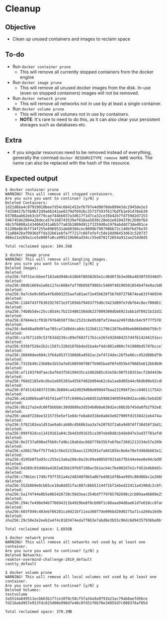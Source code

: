 # Cleanup

## Objective

* Clean up unused containers and images to reclaim space

## To-do

* Run `docker container prune`
   * This will remove all currently stopped containers from the docker engine
* Run `docker image prune`
   * This will remove all unused docker images from the disk. In-use (even on stopped containers) images will not be removed.
* Run `docker network prune`
   * This will remove all networks not in use by at least a single container.
* Run `docker volume prune`
   * This will remove all volumes not in use by containers.
   * **NOTE**: It's rare to need to do this, as it can also clear your persistent storages such as databases etc.

## Extra

* If you singular resources need to be removed instead of everything, generally the commad `docker RESOURCETYPE remove NAME` works. The name can also be replaced with the hash of the resource.

## Expected output

```
$ docker container prune
WARNING! This will remove all stopped containers.
Are you sure you want to continue? [y/N] y
Deleted Containers:
1d22d6ba4c97919010beefd54c6641452efb797e4d98f8de89943dc2945de2e3
f4358417b75b9bf2d9a66241ae8379df6926c3573f593f617bdfb1e91478eb39
65708aab62eb3cbf79cae744bb037a3d617f1d7ca32ce35b42b7fd759d2d7153
346745de2804a26deca57e168743539ef818aa5038c28eb1e8104370c2b9bf6d
40c5f6008a1434064241a8b577a03b1809d911f3359d0a1979abddd73ded01ce
61208e8b3bff34f255e8969531ab60366cec0099b7987986b72c140bfbd76e35
71a8842baf9936dffda32b61ebfa7f7217c66fafefc5de18d96453d63c520737
d66e21e269a1ce5e800fa0ca995219b06ad34cc55e8701f2054a912ae25dd8d5

Total reclaimed space: 104.5kB
```

```
$ docker image prune
WARNING! This will remove all dangling images.
Are you sure you want to continue? [y/N] y
Deleted Images:
deleted: sha256:fdf31ecbbee7183a6d948c610b6f8038265e1cd0d0f3b3ed0ba4030f59340dfd
deleted: sha256:88db1669a1e6b117ec668efaf70b056f9865c5409f40196501854b4f4e9acb0b
deleted: sha256:9a7c6e9c605e4f6db03255aafa81ae72e45b620f5b7b97279674ea633f469346
deleted: sha256:1184743ff6301927671e3f1056b79493775d0c5423d89fe7dbf64c8ecf80d611
deleted: sha256:74b0b5dec25cc85d4c7b215408158dd6237009300dbb6923abb1df8921b32d32
deleted: sha256:87844e1cf01b79764b58f7dec2533c8e05d8faf24aea2497dbbc64c9f77f5701
deleted: sha256:8e648ad9d9fae705caf2d8ddca0dc322b811179b13876e89beb066b0bb750c5f
deleted: sha256:ca76711d9c53763dd239cc89ef683f17b1ce26fe928484257d4f614246151ece
deleted: sha256:9356f526e2b2c1587c320d187bbded1ba4ef4dc081a980c741980bd5787bcce7
deleted: sha256:26040dee684c3f64a95373388d6a4592ac2ef4724dec26f5e66cc452d88bd79e
deleted: sha256:7332b49c23b08e1b53afe0100598f98f7b905badf0fe955b479685e612bb9b96
deleted: sha256:af110379dfaecbaf643f56199435ca1062685c63e58c98f510353ecf28d4436e
deleted: sha256:f68d2185e9cdba1e695203a4556f402b094e62c6a1ae8d05b44c96db90e92cd0
deleted: sha256:8f45142483f3330c3b884ca42d929d68e099d47baa221994f2ecc0401117542c
deleted: sha256:e61d0b9aa0f45fd1a4f73fc8404a1eb0d53a59863469594d842ace86c5ebd265
deleted: sha256:0b127a2edc00fbbbb8c30dd689a3d554b9b8a638d2ec88b3b745da8fb2f92e81
deleted: sha256:a6e8f228ee3215735e5ef1e8dcfe8a6d318e8a843e027909fd1538421eb474a4
deleted: sha256:5782102ea1d53ae9a0cab80cd568b3aa3a7e20792f2a6a9d07dff38458f1bd12
deleted: sha256:099f82dce11419161a04c2b4d3d91635ca307ebd8d8cb4de047e3ad37781efd8
deleted: sha256:0e3737a098edfbb0cfa9bc18a6dac668779b35bfe6fbe72601213334e57e209e
deleted: sha256:e266178ef7577e62c56e5233baac1239291e7a84185bc8e6e78efd48db683e12
deleted: sha256:d195b8f5a93cc255e13a6a286c0a19c89a400587033ab7fb544e4ee0e94cbd95
deleted: sha256:b4289c93d46da4202a83bb19fb97180ac5b1acb4c7be902d7e1cf451b4b8dd14
deleted: sha256:c70b1ec1749cf97f351a4e248340f8b5a0b7edd61df8bae995c80d86bc1e2660
deleted: sha256:552b8b9e0cb65ce10a0dd51fac087c86b5114471bf2ebed22411a4190dc2c8fa
deleted: sha256:5a174f44e0b5e865426738c56d3eac354bdf779785702698c2cb09aa4b889e25
deleted: sha256:294c7e498e94b776694311b4929be8f0cb00f1c88aaa94d8ae61d7e018cc87a0
deleted: sha256:603f049c403ebf66281ca9d21bf11ea36077de096bd20d0275a71ca260a16d9e
deleted: sha256:29c50e2e2eeb2a4f4c8183474eda7f863e7abd8e3b55c96dc6d94357936be0bf

Total reclaimed space: 1.683GB
```

```
$ docker network prune
WARNING! This will remove all networks not used by at least one container.
Are you sure you want to continue? [y/N] y
Deleted Networks:
reaktor-overmind-challenge-2019_default
contty_default
```

```
$ docker volume prune
WARNING! This will remove all local volumes not used by at least one container.
Are you sure you want to continue? [y/N] y
Deleted Volumes:
testvolume
3a5514a849511ecbb63b1f7ce10f0c58cf5fa34a9a9791b23ac79ab8aefd56ce
7d216abd957e913fdc025d00e990d7e48c0fd31f6b70e34855d7c080376af05d

Total reclaimed space: 379.1MB
```
